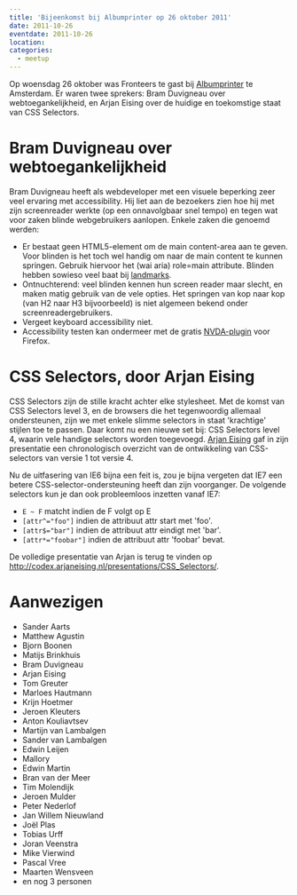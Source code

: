 ```yaml
---
title: 'Bijeenkomst bij Albumprinter op 26 oktober 2011'
date: 2011-10-26
eventdate: 2011-10-26
location:
categories:
  - meetup
---
```


Op woensdag 26 oktober was Fronteers te gast bij [Albumprinter](http://albumprinter.org/) te Amsterdam. Er waren twee sprekers: Bram Duvigneau over webtoegankelijkheid, en Arjan Eising over de huidige en toekomstige staat van CSS Selectors.

# Bram Duvigneau over webtoegankelijkheid

Bram Duvigneau heeft als webdeveloper met een visuele beperking zeer veel ervaring met accessibility. Hij liet aan de bezoekers zien hoe hij met zijn screenreader werkte (op een onnavolgbaar snel tempo) en tegen wat voor zaken blinde webgebruikers aanlopen. Enkele zaken die genoemd werden:

- Er bestaat geen HTML5-element om de main content-area aan te geven. Voor blinden is het toch wel handig om naar de main content te kunnen springen. Gebruik hiervoor het (wai aria) role=main attribute. Blinden hebben sowieso veel baat bij [landmarks](http://www.w3.org/TR/wai-aria/roles#landmark_roles).
- Ontnuchterend: veel blinden kennen hun screen reader maar slecht, en maken matig gebruik van de vele opties. Het springen van kop naar kop (van H2 naar H3 bijvoorbeeld) is niet algemeen bekend onder screenreadergebruikers.
- Vergeet keyboard accessibility niet.
- Accessibility testen kan ondermeer met de gratis [NVDA-plugin](http://www.nvda-project.org/) voor Firefox.

# CSS Selectors, door Arjan Eising

CSS Selectors zijn de stille kracht achter elke stylesheet. Met de komst van CSS Selectors level 3, en de browsers die het tegenwoordig allemaal ondersteunen, zijn we met enkele slimme selectors in staat 'krachtige' stijlen toe te passen. Daar komt nu een nieuwe set bij: CSS Selectors level 4, waarin vele handige selectors worden toegevoegd. [Arjan Eising](http://arjaneising.nl) gaf in zijn presentatie een chronologisch overzicht van de ontwikkeling van CSS-selectors van versie 1 tot versie 4.

Nu de uitfasering van IE6 bijna een feit is, zou je bijna vergeten dat IE7 een betere CSS-selector-ondersteuning heeft dan zijn voorganger. De volgende selectors kun je dan ook probleemloos inzetten vanaf IE7:

- `E ~ F` matcht indien de F volgt op E
- `[attr^="foo"]` indien de attribuut attr start met 'foo'.
- `[attr$="bar"]` indien de attribuut attr eindigt met 'bar'.
- `[attr*="foobar"]` indien de attribuut attr 'foobar' bevat.

De volledige presentatie van Arjan is terug te vinden op <http://codex.arjaneising.nl/presentations/CSS_Selectors/>.

# Aanwezigen

- Sander Aarts
- Matthew Agustin
- Bjorn Boonen
- Matijs Brinkhuis
- Bram Duvigneau
- Arjan Eising
- Tom Greuter
- Marloes Hautmann
- Krijn Hoetmer
- Jeroen Kleuters
- Anton Kouliavtsev
- Martijn van Lambalgen
- Sander van Lambalgen
- Edwin Leijen
- Mallory
- Edwin Martin
- Bran van der Meer
- Tim Molendijk
- Jeroen Mulder
- Peter Nederlof
- Jan Willem Nieuwland
- Joël Plas
- Tobias Urff
- Joran Veenstra
- Mike Vierwind
- Pascal Vree
- Maarten Wensveen
- en nog 3 personen
